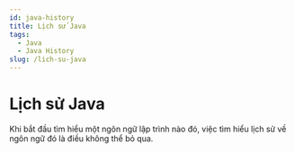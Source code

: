 ```yaml
---
id: java-history
title: Lịch sử Java
tags:
  - Java
  - Java History
slug: /lich-su-java
---
```


# Lịch sử Java

Khi bắt đầu tìm hiểu một ngôn ngữ lập trình nào đó, việc tìm hiểu lịch sử về ngôn ngữ đó là điều không thể bỏ qua. 